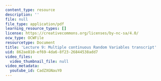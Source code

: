 ```yaml
---
content_type: resource
description: ''
file: null
file_type: application/pdf
learning_resource_types: []
license: https://creativecommons.org/licenses/by-nc-sa/4.0/
ocw_type: OCWFile
resourcetype: Document
title: 'Lecture 9: Multiple continuous Random Variables transcript'
uid: 862ae810-ef69-4da6-8f23-26844538add7
video_files:
  video_thumbnail_file: null
video_metadata:
  youtube_id: CadZXGNauY0
---
```

